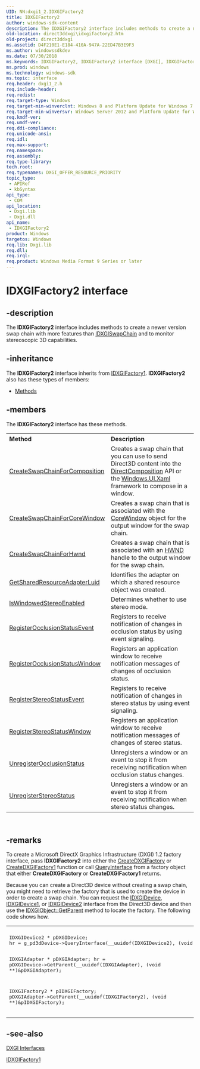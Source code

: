 ```yaml
---
UID: NN:dxgi1_2.IDXGIFactory2
title: IDXGIFactory2
author: windows-sdk-content
description: The IDXGIFactory2 interface includes methods to create a newer version swap chain with more features than IDXGISwapChain and to monitor stereoscopic 3D capabilities.
old-location: direct3ddxgi\idxgifactory2.htm
old-project: direct3ddxgi
ms.assetid: D4F210E1-E184-410A-947A-22ED47B3E9F3
ms.author: windowssdkdev
ms.date: 07/30/2018
ms.keywords: IDXGIFactory2, IDXGIFactory2 interface [DXGI], IDXGIFactory2 interface [DXGI],described, direct3ddxgi.idxgifactory2, dxgi1_2/IDXGIFactory2
ms.prod: windows
ms.technology: windows-sdk
ms.topic: interface
req.header: dxgi1_2.h
req.include-header: 
req.redist: 
req.target-type: Windows
req.target-min-winverclnt: Windows 8 and Platform Update for Windows 7 [desktop apps \| UWP apps]
req.target-min-winversvr: Windows Server 2012 and Platform Update for Windows Server 2008 R2 [desktop apps \| UWP apps]
req.kmdf-ver: 
req.umdf-ver: 
req.ddi-compliance: 
req.unicode-ansi: 
req.idl: 
req.max-support: 
req.namespace: 
req.assembly: 
req.type-library: 
tech.root: 
req.typenames: DXGI_OFFER_RESOURCE_PRIORITY
topic_type:
 - APIRef
 - kbSyntax
api_type:
 - COM
api_location:
 - Dxgi.lib
 - Dxgi.dll
api_name:
 - IDXGIFactory2
product: Windows
targetos: Windows
req.lib: Dxgi.lib
req.dll: 
req.irql: 
req.product: Windows Media Format 9 Series or later
---
```


# IDXGIFactory2 interface


## -description


The <b>IDXGIFactory2</b> interface includes methods to create a newer version swap chain with more features than <a href="https://msdn.microsoft.com/en-us/library/Bb174569(v=VS.85).aspx">IDXGISwapChain</a> and to monitor stereoscopic 3D capabilities.


## -inheritance

The <b xmlns:loc="http://microsoft.com/wdcml/l10n">IDXGIFactory2</b> interface inherits from <a href="https://msdn.microsoft.com/271f1877-25a7-4d32-9ffa-cb174b366b74">IDXGIFactory1</a>. <b>IDXGIFactory2</b> also has these types of members:
<ul>
<li><a href="https://docs.microsoft.com/">Methods</a></li>
</ul>

## -members

The <b>IDXGIFactory2</b> interface has these methods.
<table class="members" id="memberListMethods">
<tr>
<th align="left" width="37%">Method</th>
<th align="left" width="63%">Description</th>
</tr>
<tr data="declared;">
<td align="left" width="37%">
<a href="https://msdn.microsoft.com/8AE13082-F8C3-422A-A111-4E91488BD1AF">CreateSwapChainForComposition</a>
</td>
<td align="left" width="63%">
Creates a swap chain that you can use to send Direct3D content into the <a href="https://msdn.microsoft.com/40e2d02b-77e8-425f-ac5e-3dcddef08173">DirectComposition</a> API or the <a href="https://msdn.microsoft.com/e41c3007-8e8d-4c37-b098-dc5bcca39302">Windows.UI.Xaml</a> framework to compose in a window.

</td>
</tr>
<tr data="declared;">
<td align="left" width="37%">
<a href="https://msdn.microsoft.com/B3AC3AEB-3449-4444-9FD3-866A3795C41F">CreateSwapChainForCoreWindow</a>
</td>
<td align="left" width="63%">
Creates a swap chain that is associated with the <a href="https://msdn.microsoft.com/60b1c8c6-c136-4c4c-8e46-69a792d58ed0">CoreWindow</a> object for the output window for the swap chain.

</td>
</tr>
<tr data="declared;">
<td align="left" width="37%">
<a href="https://msdn.microsoft.com/B78E9F87-C6B0-4078-8C59-AFB85B9C3CBD">CreateSwapChainForHwnd</a>
</td>
<td align="left" width="63%">
Creates a swap chain that is associated with an <a href="https://msdn.microsoft.com/4553cafc-450e-4493-a4d4-cb6e2f274d46">HWND</a> handle to the output window for the swap chain.

</td>
</tr>
<tr data="declared;">
<td align="left" width="37%">
<a href="https://msdn.microsoft.com/278F1C2B-6DE7-4D4A-8C6E-10B1004B8EFC">GetSharedResourceAdapterLuid</a>
</td>
<td align="left" width="63%">
Identifies the adapter on which a shared resource object was created.

</td>
</tr>
<tr data="declared;">
<td align="left" width="37%">
<a href="https://msdn.microsoft.com/81DA1DD6-7D36-4848-ADCB-1F7B765B0A62">IsWindowedStereoEnabled</a>
</td>
<td align="left" width="63%">
Determines whether to use stereo mode.

</td>
</tr>
<tr data="declared;">
<td align="left" width="37%">
<a href="https://msdn.microsoft.com/9DCB6309-C1FF-403F-94E1-ABA769D18170">RegisterOcclusionStatusEvent</a>
</td>
<td align="left" width="63%">
Registers to receive notification of  changes in occlusion status by using event signaling.

</td>
</tr>
<tr data="declared;">
<td align="left" width="37%">
<a href="https://msdn.microsoft.com/8E8E3C2A-F973-4DC3-A226-DB3FF32F9CC4">RegisterOcclusionStatusWindow</a>
</td>
<td align="left" width="63%">
Registers an application window to receive notification messages of changes of occlusion status.

</td>
</tr>
<tr data="declared;">
<td align="left" width="37%">
<a href="https://msdn.microsoft.com/912FC8B0-8B66-4203-BF27-8D7186F7CAC0">RegisterStereoStatusEvent</a>
</td>
<td align="left" width="63%">
Registers to receive notification of changes in stereo status by using event signaling.

</td>
</tr>
<tr data="declared;">
<td align="left" width="37%">
<a href="https://msdn.microsoft.com/42DA05B8-1490-45B6-B22D-95176EBE7150">RegisterStereoStatusWindow</a>
</td>
<td align="left" width="63%">
Registers an application window to receive notification messages of changes of stereo status.

</td>
</tr>
<tr data="declared;">
<td align="left" width="37%">
<a href="https://msdn.microsoft.com/754A627C-0365-4AF5-A6DF-A8D646254ECF">UnregisterOcclusionStatus</a>
</td>
<td align="left" width="63%">
Unregisters a window or an event to stop it from receiving notification when occlusion status changes.

</td>
</tr>
<tr data="declared;">
<td align="left" width="37%">
<a href="https://msdn.microsoft.com/8E3994C4-DA37-4D17-9F4D-C31E48CDE170">UnregisterStereoStatus</a>
</td>
<td align="left" width="63%">
Unregisters a window or an event to stop it from receiving notification when stereo status changes.

</td>
</tr>
</table> 


## -remarks



To create a Microsoft DirectX Graphics Infrastructure (DXGI) 1.2 factory interface, pass <b>IDXGIFactory2</b> into either the <a href="https://msdn.microsoft.com/en-us/library/Bb204862(v=VS.85).aspx">CreateDXGIFactory</a> or <a href="https://msdn.microsoft.com/6fb9d7a3-0b59-4b7a-8871-b99d59811d46">CreateDXGIFactory1</a> function or call <a href="https://msdn.microsoft.com/54d5ff80-18db-43f2-b636-f93ac053146d">QueryInterface</a> from a factory object that either <b>CreateDXGIFactory</b> or <b>CreateDXGIFactory1</b> returns.


Because you can create a Direct3D device without creating a swap chain, you might need to retrieve the factory that is used to create the device in order to create a swap chain.
You can request the <a href="https://msdn.microsoft.com/en-us/library/Bb174527(v=VS.85).aspx">IDXGIDevice</a>, <a href="https://msdn.microsoft.com/a0ba0fa3-489a-4eff-9e49-b231ab472ee4">IDXGIDevice1</a>, or  <a href="https://msdn.microsoft.com/0AD1E52F-EB9F-473F-AF16-E2E1A7E8946A">IDXGIDevice2</a> interface from the Direct3D device and then use the <a href="https://msdn.microsoft.com/en-us/library/Bb174542(v=VS.85).aspx">IDXGIObject::GetParent</a> method to locate 
the factory.  The following code shows how.

<div class="code"><span codelanguage=""><table>
<tr>
<th></th>
</tr>
<tr>
<td>
<pre>IDXGIDevice2 * pDXGIDevice;
hr = g_pd3dDevice-&gt;QueryInterface(__uuidof(IDXGIDevice2), (void **)&amp;pDXGIDevice);
      
IDXGIAdapter * pDXGIAdapter;
hr = pDXGIDevice-&gt;GetParent(__uuidof(IDXGIAdapter), (void **)&amp;pDXGIAdapter);

IDXGIFactory2 * pIDXGIFactory;
pDXGIAdapter-&gt;GetParent(__uuidof(IDXGIFactory2), (void **)&amp;pIDXGIFactory);
</pre>
</td>
</tr>
</table></span></div>



## -see-also




<a href="https://msdn.microsoft.com/b561b26b-961c-4d5e-8483-56b51b989bf7">DXGI Interfaces</a>



<a href="https://msdn.microsoft.com/271f1877-25a7-4d32-9ffa-cb174b366b74">IDXGIFactory1</a>
 

 


